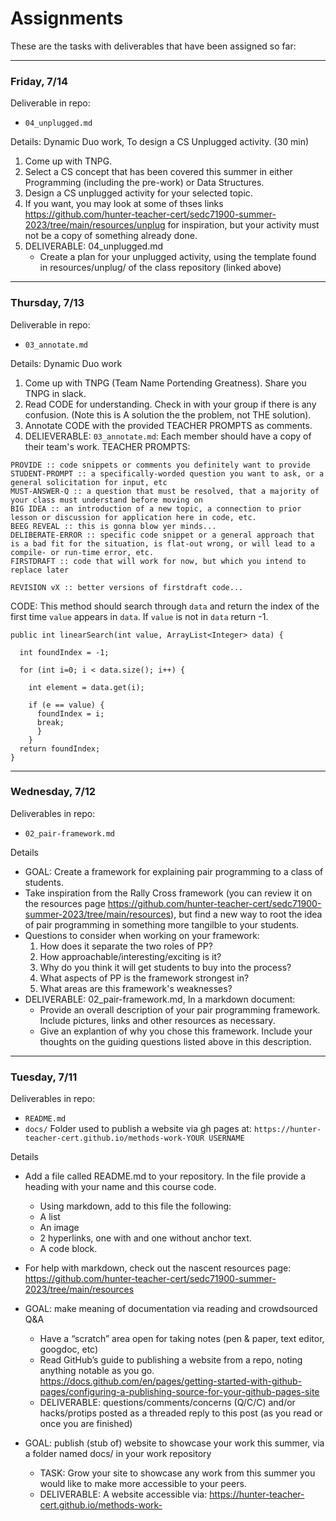 # Assignments

These are the tasks with deliverables that have been assigned so far:

---

### Friday, 7/14
Deliverable in repo:
- `04_unplugged.md`

Details: Dynamic Duo work, To design a CS Unplugged activity. (30 min)
1. Come up with TNPG.
2. Select a CS concept that has been covered this summer in either Programming (including the pre-work) or Data Structures.
3. Design a CS unplugged activity for your selected topic.
4. If you want, you may look at some of thses links https://github.com/hunter-teacher-cert/sedc71900-summer-2023/tree/main/resources/unplug for inspiration, but your activity must not be a copy of something already done.
4. DELIVERABLE: 04_unplugged.md
   -  Create a plan for your unplugged activity, using the template found in resources/unplug/ of the class repository (linked above)


---

### Thursday, 7/13
Deliverable in repo:
- `03_annotate.md`

Details: Dynamic Duo work
1. Come up with TNPG (Team Name Portending Greatness). Share you TNPG in slack.
2. Read CODE for understanding. Check in with your group if there is any confusion. (Note this is A solution the the problem, not THE solution).
3. Annotate CODE with the provided TEACHER PROMPTS as comments.
4. DELIEVERABLE: `03_annotate.md`: Each member should have a copy of their team's work.
TEACHER PROMPTS:
```
PROVIDE :: code snippets or comments you definitely want to provide
STUDENT-PROMPT :: a specifically-worded question you want to ask, or a general solicitation for input, etc
MUST-ANSWER-Q :: a question that must be resolved, that a majority of your class must understand before moving on
BIG IDEA :: an introduction of a new topic, a connection to prior lesson or discussion for application here in code, etc.
BEEG REVEAL :: this is gonna blow yer minds...
DELIBERATE-ERROR :: specific code snippet or a general approach that is a bad fit for the situation, is flat-out wrong, or will lead to a compile- or run-time error, etc.
FIRSTDRAFT :: code that will work for now, but which you intend to replace later

REVISION vX :: better versions of firstdraft code...
```

CODE: This method should search through `data` and return the index of the first time `value` appears in `data`. If `value` is not in `data` return -1.
```
public int linearSearch(int value, ArrayList<Integer> data) {

  int foundIndex = -1;

  for (int i=0; i < data.size(); i++) {

    int element = data.get(i);

    if (e == value) {
      foundIndex = i;
      break;
      }
    }
  return foundIndex;
}
```

---

### Wednesday, 7/12
Deliverables in repo:
- `02_pair-framework.md`

Details
- GOAL: Create a framework for explaining pair programming to a class of students.
- Take inspiration from the Rally Cross framework (you can review it on the resources page https://github.com/hunter-teacher-cert/sedc71900-summer-2023/tree/main/resources), but find a new way to root the idea of pair programming in something more tangilble to your students.
- Questions to consider when working on your framework:
  1. How does it separate the two roles of PP?
  2. How approachable/interesting/exciting is it?
  3. Why do you think it will get students to buy into the process?
  4. What aspects of PP is the framework strongest in?
  5. What areas are this framework's weaknesses?
- DELIVERABLE: 02_pair-framework.md, In a markdown document:
  - Provide an overall description of your pair programming framework. Include pictures, links and other resources as necessary.
  - Give an explantion of why you chose this framework. Include your thoughts on the guiding questions listed above in this description.


---

### Tuesday, 7/11
Deliverables in repo:
- `README.md`
- `docs/` Folder used to publish a website via gh pages at: `https://hunter-teacher-cert.github.io/methods-work-YOUR USERNAME`

Details
- Add a file called README.md to your repository. In the file provide a heading with your name and this course code.
  - Using markdown, add to this file the following:
  - A list
  - An image
  - 2 hyperlinks, one with and one without anchor text.
  - A code block.
- For help with markdown, check out the nascent resources page: https://github.com/hunter-teacher-cert/sedc71900-summer-2023/tree/main/resources

- GOAL: make meaning of documentation via reading and crowdsourced Q&A
  - Have a “scratch” area open for taking notes (pen & paper, text editor, googdoc, etc)
  - Read GitHub’s guide to publishing a website from a repo, noting anything notable as you go. <https://docs.github.com/en/pages/getting-started-with-github-pages/configuring-a-publishing-source-for-your-github-pages-site>
  - DELIVERABLE: questions/comments/concerns (Q/C/C) and/or hacks/protips posted as a threaded reply to this post (as you read or once you are finished)
- GOAL: publish (stub of) website to showcase your work this summer, via a folder named docs/ in your work repository
  - TASK: Grow your site to showcase any work from this summer you would like to make more accessible to your peers.
  - DELIVERABLE: A website accessible via: https://hunter-teacher-cert.github.io/methods-work-<YOUR USERNAME>
